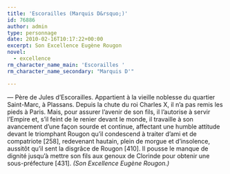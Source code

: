 ```yaml
---
title: 'Escorailles (Marquis D&rsquo;)'
id: 76886
author: admin
type: personnage
date: 2010-02-16T10:17:22+00:00
excerpt: Son Excellence Eugène Rougon
novel:
  - excellence
rm_character_name_main: 'Escorailles '
rm_character_name_secondary: "Marquis D'"

---
```

— Père de Jules d&rsquo;Escorailles. Appartient à la vieille noblesse du quartier Saint-Marc, à Plassans. Depuis la chute du roi Charles X, il n&rsquo;a pas remis les pieds à Paris. Mais, pour assurer l&rsquo;avenir de son fils, il l&rsquo;autorise à servir l&rsquo;Empire et, s&rsquo;il feint de le renier devant le monde, il travaille à son avancement d&rsquo;une façon sourde et continue, affectant une humble attitude devant le triomphant Rougon qu&rsquo;il condescend à traiter d&rsquo;ami et de compatriote [258], redevenant hautain, plein de morgue et d&rsquo;insolence, aussitôt qu&rsquo;il sent la disgrâce de Rougon [410]. Il pousse le manque de dignité jusqu&rsquo;à mettre son fils aux genoux de Clorinde pour obtenir une sous-préfecture [431]. _(Son Excellence Eugène Rougon.)_